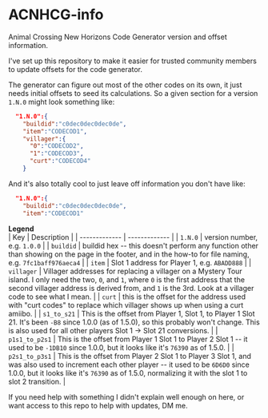 # ACNHCG-info
Animal Crossing New Horizons Code Generator version and offset information.

I've set up this repository to make it easier for trusted community members to update offsets for the code generator.

The generator can figure out most of the other codes on its own, it just needs initial offsets to seed its calculations. So a given section for a version `1.N.0` might look something like:

```json
  "1.N.0":{
    "buildid":"c0dec0dec0dec0de",
    "item":"CODECOD1",
    "villager":{
      "0":"CODECOD2",
      "1":"CODECOD3",
      "curt":"CODECOD4"
    }
```

And it's also totally cool to just leave off information you don't have like:

```json
  "1.N.0":{
    "buildid":"c0dec0dec0dec0de",
    "item":"CODECOD1"
```

**Legend**  
| Key | Description |
| ------------- | ------------- |
| `1.N.0`  | version number, e.g. `1.0.0`  |
| `buildid`  | buildid hex -- this doesn't perform any function other than showing on the page in the footer, and in the how-to for file naming, e.g. `7fc1baff976aeca4`  |
| `item` | Slot 1 address for Player 1, e.g. `ABADD888`  |
| `villager` | Villager addresses for replacing a villager on a Mystery Tour island. I only need the two, `0`, and `1`, where `0` is the first address that the second villager address is derived from, and `1` is the 3rd. Look at a villager code to see what I mean. |
| `curt` | this is the offset for the address used with "curt codes" to replace which villager shows up when using a curt amiibo. |
| `s1_to_s21` | This is the offset from Player 1, Slot 1, to Player 1 Slot 21. It's been `-B8` since 1.0.0 (as of 1.5.0), so this probably won't change. This is also used for all other players Slot 1 -> Slot 21 conversions. |
| `p1s1_to_p2s1` | This is the offset from Player 1 Slot 1 to Player 2 Slot 1 -- it used to be `-1DB10` since 1.0.0, but it looks like it's `76390` as of 1.5.0. |
| `p2s1_to_p3s1` | This is the offset from Player 2 Slot 1 to Player 3 Slot 1, and was also used to increment each other player -- it used to be `6D6D0` since 1.0.0, but it looks like it's `76390` as of 1.5.0, normalizing it with the slot 1 to slot 2 transition. |

If you need help with something I didn't explain well enough on here, or want access to this repo to help with updates, DM me.
